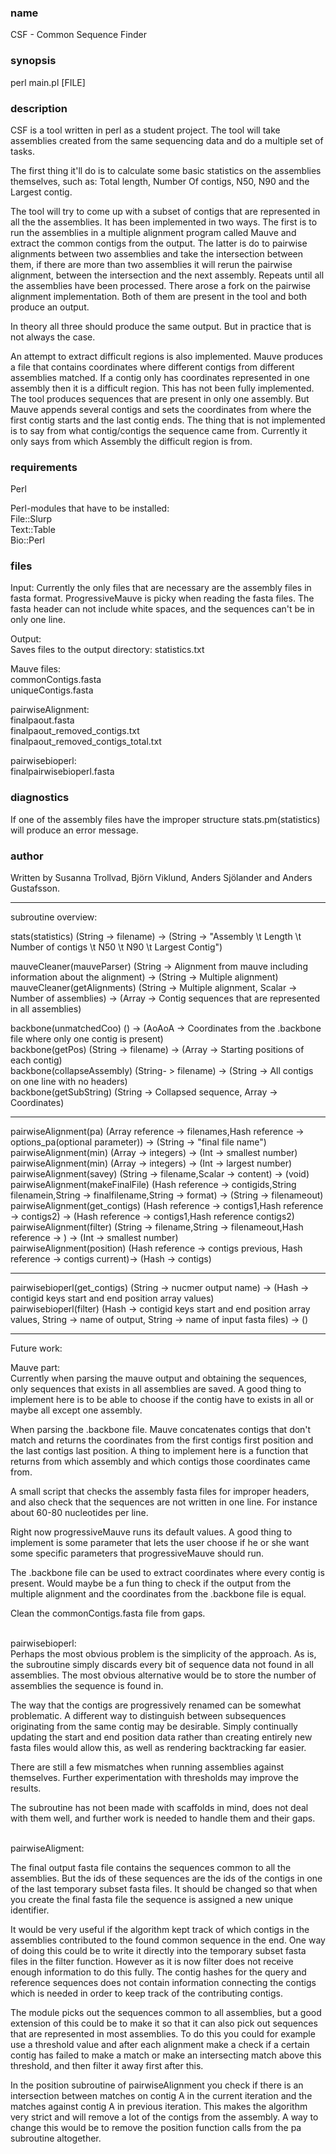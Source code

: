 <h3>name</h3>
<p>CSF - Common Sequence Finder</p>

<h3>synopsis</h3> 

<p>perl main.pl [FILE] </p3>

<h3>description</h3>

<p>CSF is a tool written in perl as a student project. The tool will take assemblies created from the same sequencing data and do a multiple set of tasks.
</p>
<p>
The first thing it'll do is to calculate some basic statistics on the assemblies themselves, such as: Total length, Number Of contigs, N50, N90 and the Largest contig.
</p>
<p>
The tool will try to come up with a subset of contigs that are represented in all the the assemblies. It has been implemented in two ways. 
The first is to run the assemblies in a multiple alignment program called Mauve and extract the common contigs from the output. 
The latter is do to pairwise alignments between two assemblies and take the intersection between them, if there are more than two assemblies it will rerun the pairwise alignment, between the intersection and the next assembly. Repeats until all the assemblies have been processed.
There arose a fork on the pairwise alignment implementation. Both of them are present in the tool and both produce an output. 
</p>
<p>
In theory all three should produce the same output. But in practice that is not always the case.
</p>
<p>
An attempt to extract difficult regions is also implemented. Mauve produces a file that contains coordinates where different contigs from different assemblies matched. 
If a contig only has coordinates represented in one assembly then it is a difficult region. 
This has not been fully implemented. The tool produces sequences that are present in only one assembly. But Mauve appends several contigs and sets the coordinates from where the first contig starts and the last contig ends. The thing that is not implemented is to say from what contig/contigs the sequence came from. Currently it only says from which Assembly the difficult region is from. 
</p>
<h3>requirements</h3>
<p>Perl</p>

<p>
Perl-modules that have to be installed:<br>
File::Slurp<br>
Text::Table<br>
Bio::Perl<br>
</p>
<h3>files</h3>
<p>
Input:
Currently the only files that are necessary are the assembly files in fasta format.
ProgressiveMauve is picky when reading the fasta files. The fasta header can not include white spaces, and the sequences can't be in only one line. 
</p>
<p>
Output:<br>
Saves files to the output directory:
statistics.txt
</p>
<p>
Mauve files:<br>
commonContigs.fasta  <br>             
uniqueContigs.fasta
</p>
<p>
pairwiseAlignment:<br>
finalpaout.fasta<br>
finalpaout_removed_contigs.txt<br>
finalpaout_removed_contigs_total.txt<br>
</p>
<p>
pairwisebioperl:<br>
finalpairwisebioperl.fasta
</p>

<h3>diagnostics</h3>
<p>
If one of the assembly files have the improper structure stats.pm(statistics) will produce an error message. 
</p>
<h3>author</h3>
Written by Susanna Trollvad, Björn Viklund, Anders Sjölander and Anders Gustafsson.

--------------------------------------------------------------------------------
<p>
subroutine overview:<br>

stats(statistics) (String -> filename) -> (String -> "Assembly \t Length \t Number of contigs \t N50 \t N90 \t Largest Contig") <br>

mauveCleaner(mauveParser) (String -> Alignment from mauve including information about the alignment) -> (String -> Multiple alignment)<br>
mauveCleaner(getAlignments) (String -> Multiple alignment, Scalar -> Number of assemblies) -> (Array -> Contig sequences that are represented in all assemblies)<br>

backbone(unmatchedCoo) () -> (AoAoA -> Coordinates from the .backbone file where only one contig is present)<br>
backbone(getPos) (String -> filename) -> (Array -> Starting positions of each contig)<br>
backbone(collapseAssembly) (String- > filename) -> (String -> All contigs on one line with no headers)<br>
backbone(getSubString) (String -> Collapsed sequence, Array -> Coordinates)<br>

---

pairwiseAlignment(pa) (Array reference -> filenames,Hash reference -> options_pa(optional parameter)) -> (String -> "final file name")<br>
pairwiseAlignment(min) (Array -> integers) -> (Int -> smallest number)<br>
pairwiseAlignment(min) (Array -> integers) -> (Int -> largest number)<br>
pairwiseAlignment(savey) (String -> filename,Scalar -> content) -> (void)<br>
pairwiseAlignment(makeFinalFile) (Hash reference -> contigids,String filenamein,String -> finalfilename,String -> format) -> (String -> filenameout)<br>
pairwiseAlignment(get_contigs) (Hash reference -> contigs1,Hash reference -> contigs2) -> (Hash reference -> contigs1,Hash reference contigs2)<br>
pairwiseAlignment(filter) (String -> filename,String -> filenameout,Hash reference -> ) -> (Int -> smallest number)<br>
pairwiseAlignment(position) (Hash reference -> contigs previous, Hash reference -> contigs current)-> (Hash -> contigs)<br>

---

pairwisebioperl(get_contigs) (String -> nucmer output name) -> (Hash -> contigid keys start and end position array values)<br>
pairwisebioperl(filter) (Hash -> contigid keys start and end position array values, String -> name of output, String -> name of input fasta files) -> ()<br>


--------------------------------------------------------------------------------

Future work:<br>

Mauve part:<br>
Currently when parsing the mauve output and obtaining the sequences, only sequences that exists in all assemblies are saved. A good thing to implement here is to be able to choose if the contig have to exists in all or maybe all except one assembly.<br>

When parsing the .backbone file. Mauve concatenates contigs that don't match and returns the coordinates from the first contigs first position and the last contigs last position. A thing to implement here is a function that returns from which assembly and which contigs those coordinates came from.<br>

A small script that checks the assembly fasta files for improper headers, and also check that the sequences are not written in one line. For instance about 60-80 nucleotides per line.<br>

Right now progressiveMauve runs its default values. A good thing to implement is some parameter that lets the user choose if he or she want some specific parameters that progressiveMauve should run.<br>

The .backbone file can be used to extract coordinates where every contig is present. Would maybe be a fun thing to check if the output from the multiple alignment and the coordinates from the .backbone file is equal.<br>

Clean the commonContigs.fasta file from gaps.  <br><br>

pairwisebioperl:<br>
Perhaps the most obvious problem is the simplicity of the approach. As is, the subroutine simply discards every bit of sequence data not found in all assemblies. The most obvious alternative would be to store the number of assemblies the sequence is found in.<br>

The way that the contigs are progressively renamed can be somewhat problematic. A different way to distinguish between subsequences originating from the same contig may be desirable. Simply continually updating the start and end position data rather than creating entirely new fasta files would allow this, as well as rendering backtracking far easier.<br>

There are still a few mismatches when running assemblies against themselves. Further experimentation with thresholds may improve the results.<br>

The subroutine has not been made with scaffolds in mind, does not deal with them well, and further work is needed to handle them and their gaps.<br><br>

pairwiseAligment:<br>

The final output fasta file contains the sequences common to all the assemblies. But the ids of these sequences are the ids of the contigs in one of the last temporary subset fasta files. It should be changed so that when you create the final fasta file the sequence is assigned a new unique identifier. <br>

It would be very useful if the algorithm kept track of which contigs in the assemblies contributed to the found common sequence in the end. One way of doing this could be to write it directly into the temporary subset fasta files in the filter function. However as it is now filter does not receive enough information to do this fully. The contig hashes for the query and reference sequences does not contain information connecting the contigs which is needed in order to keep track of the contributing contigs.<br>

The module picks out the sequences common to all assemblies, but a good extension of this could be to make it so that it can also pick out sequences that are represented in most assemblies. To do this you could for example use a threshold value and after each alignment make a check if a certain contig has failed to make a match or make an intersecting match above this threshold, and then filter it away first after this.<br>

In the position subroutine of pairwiseAlignment you check if there is an intersection between matches on contig A in the current iteration and the matches against contig A in previous iteration. This makes the algorithm very strict and will remove a lot of the contigs from the assembly. A way to change this would be to remove the position function calls from the pa subroutine altogether.
</p>
